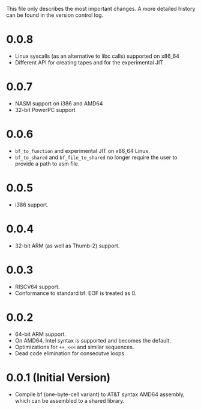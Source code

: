 This file only describes the most important changes. A more detailed history
can be found in the version control log.

# 0.0.8

- Linux syscalls (as an alternative to libc calls) supported on x86_64
- Different API for creating tapes and for the experimental JIT

# 0.0.7

- NASM support on i386 and AMD64
- 32-bit PowerPC support

# 0.0.6

- `bf_to_function` and experimental JIT on x86_64 Linux.
- `bf_to_shared` and `bf_file_to_shared` no longer require the user to provide
a path to asm file.

# 0.0.5

- i386 support.

# 0.0.4

- 32-bit ARM (as well as Thumb-2) support.

# 0.0.3

- RISCV64 support.
- Conformance to standard bf: EOF is treated as 0.

# 0.0.2

- 64-bit ARM support.
- On AMD64, Intel syntax is supported and becomes the default.
- Optimizations for `++`, `<<<` and similar sequences.
- Dead code elimination for consecutve loops.

# 0.0.1 (Initial Version)

- Compile bf (one-byte-cell variant) to AT&T syntax AMD64 assembly,
which can be assembled to a shared library.
